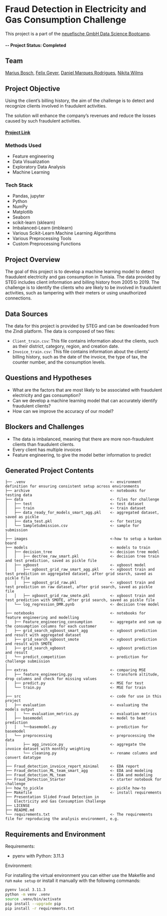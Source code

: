 
# Fraud Detection in Electricity and Gas Consumption Challenge
This project is a part of the [neuefische GmbH Data Science Bootcamp](https://www.neuefische.de/bootcamp/data-science).

#### -- Project Status: Completed

## Team
[Marius Bosch](https://www.linkedin.com/in/marius-bosch-435158126/), [Felix Geyer](https://www.linkedin.com/in/felix-geyer-a273bb12a/), [Daniel Marques Rodrigues](https://www.linkedin.com/in/daniel-marques-rodrigues-581b55127/), 
[Nikita Wilms](https://www.linkedin.com/in/nikita-wilms/)

## Project Objective
Using the client’s billing history, the aim of the challenge is to detect and recognize clients involved in fraudulent activities.

The solution will enhance the company’s revenues and reduce the losses caused by such fraudulent activities.

#### [Project Link](https://zindi.africa/competitions/fraud-detection-in-electricity-and-gas-consumption-challenge)
### Methods Used
* Feature engineering
* Data Visualization
* Exploratory Data Analysis
* Machine Learning

### Tech Stack
* Pandas, jupyter
* Python
* NumPy
* Matplotlib
* Seaborn
* scikit-learn (sklearn)
* Imbalanced-Learn (imblearn)
* Various Scikit-Learn Machine Learning Algorithms
* Various Preprocessing Tools
* Custom Preprocessing Functions

## Project Overview
The goal of this project is to develop a machine learning model to detect fraudulent electricity and gas consumption in Tunisia. The data provided by STEG includes client information and billing history from 2005 to 2019. The challenge is to identify the clients who are likely to be involved in fraudulent activities, such as tampering with their meters or using unauthorized connections.

## Data Sources
The data for this project is provided by STEG and can be downloaded from the Zindi platform. The data is composed of two files:
* `Client_train.csv`: This file contains information about the clients, such as their district, category, region, and creation date.
* `Invoice_train.csv`: This file contains information about the clients' billing history, such as the date of the invoice, the type of tax, the counter number, and the consumption levels.

## Questions and Hypotheses

* What are the factors that are most likely to be associated with fraudulent electricity and gas consumption?
* Can we develop a machine learning model that can accurately identify fraudulent clients?
* How can we improve the accuracy of our model?

## Blockers and Challenges
* The data is imbalanced, meaning that there are more non-fraudulent clients than fraudulent clients.
* Every client has multiple invoices
* Feature engineering, to give the model better information to predict


## Generated Project Contents

```
├── .venv                                      <- environment definition for ensuring consistent setup across environments
├── archive                                    <- notebooks for testing data
├── data                                       <- files for challenge
│   ├── test                                   <- test dataset
│   ├── train                                  <- train dataset
│   ├── data_ready_for_models_smart_agg.pkl    <- aggregated dataset, saved as pickle
│   ├── data_test.pkl                          <- for testing
│   └── SampleSubmission.csv                   <- sample for submission
│
├── images                                     <-how to setup a kanban board
├── models                                     <- models to train
│   ├── decision_tree                          <- decision tree model
│   │   ├── dectree_raw_smart.pkl              <- decision tree train and test prediction, saved as pickle file 
│   ├── xgboost                                <- xgboost model
│   │   ├── xgboost_grid_raw_smart_agg.pkl     <- xgboost train and test prediction on aggregated dataset, after grid search, saved as pickle file
│   │   ├── xgboost_grid_raw.pkl               <- xgboost train and test prediction on raw dataset, after grid search, saved as pickle file
│   │   ├── xgboost_grid_raw_smote.pkl         <- xgboost train and test prediction with SMOTE, after grid search, saved as pickle file
│   └── log_regression_DMR.pynb                <- decision tree model
│
├── notebooks                                  <- notebooks for feature engineering and modelling
│   ├── Feature_engineering_consumption        <- aggregate and sum up the consumption columns for each customer
│   ├── grid_search_xgboost_smart_agg          <- xgboost prediction and result with aggregated dataset
│   ├── grid_search_xgboost_smote              <- xgboost prediction and result with SMOTE
│   ├── grid_search_xgboost                    <- xgboost prediction and result
│   └── predict_competition                    <- prediction for challenge submission
│
├── extras                                     <- comparing MSE
│   ├── feature_engineering.py                 <- transform altitude, drop columns and check for missing values
│   ├── predict.py                             <- MSE for test
│   └── train.py                               <- MSE for train
│ 
├── src                                        <- code for use in this project
│   ├── evaluation                             <- evaluating the models output
│   │   └── evaluation_metrics.py              <- evaluation metrics
│   ├── basemodel                              <- model to beat prediction
│   │   └──basemodel.py                        <- prediction for basemodel
│   └── preprocessing                          <- preprocessing the data
│       ├── agg_invoice.py                     <- aggregate the invoice dataset with monthly weighting
│       └── cleaning.py                        <- rename columns and convert datatype
│ 
├── Fraud_detection_invoice_report_minimal     <- EDA report
├── Fraud_detection_ML_team_smart_agg          <- EDA and modeling
├── Fraud_detection_ML_team                    <- EDA and modeling
├── Fraud_Detection_Starter                    <- starter notebook for challenge
├── how_to_pickle                              <- pickle how-to
├── Makefile                                   <- install requirements
├── Presentation Slided Fraud Detection in 
│   Electricity and Gas Consumption Challenge
├── LICENSE
├── README.md
└── requirements.txt                           <- The requirements file for reproducing the analysis environment, e.g.
```
## Requirements and Environment

Requirements:
- pyenv with Python: 3.11.3

Environment: 

For installing the virtual environment you can either use the Makefile and run `make setup` or install it manually with the following commands: 

```Bash
pyenv local 3.11.3
python -m venv .venv
source .venv/bin/activate
pip install --upgrade pip
pip install -r requirements.txt
```


